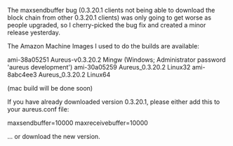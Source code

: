 The maxsendbuffer bug (0.3.20.1 clients not being able to download the block chain from other 0.3.20.1 clients) was only going to get
worse as people upgraded, so I cherry-picked the bug fix and created a minor release yesterday.

The Amazon Machine Images I used to do the builds are available:

  ami-38a05251   Aureus-v0.3.20.2 Mingw    (Windows; Administrator password 'aureus development')
  ami-30a05259   Aureus_0.3.20.2 Linux32
  ami-8abc4ee3   Aureus_0.3.20.2 Linux64

(mac build will be done soon)

If you have already downloaded version 0.3.20.1, please either add this to your aureus.conf file:

  maxsendbuffer=10000
  maxreceivebuffer=10000

... or download the new version.
